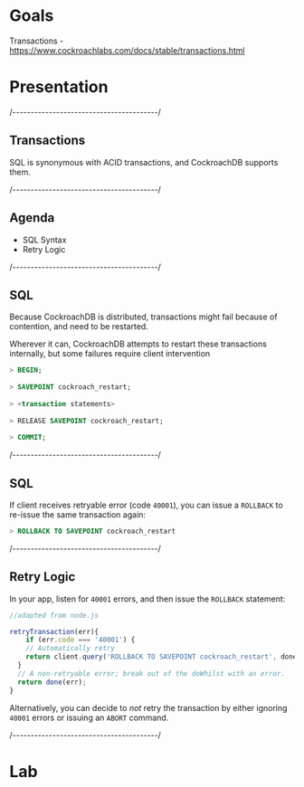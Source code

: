 # Goals

Transactions - https://www.cockroachlabs.com/docs/stable/transactions.html

# Presentation

/----------------------------------------/

## Transactions

SQL is synonymous with ACID transactions, and CockroachDB supports them.

/----------------------------------------/

## Agenda

- SQL Syntax
- Retry Logic

/----------------------------------------/

## SQL

Because CockroachDB is distributed, transactions might fail because of contention, and need to be restarted.

Wherever it can, CockroachDB attempts to restart these transactions internally, but some failures require client intervention

~~~ sql
> BEGIN;
 
> SAVEPOINT cockroach_restart;
 
> <transaction statements>
 
> RELEASE SAVEPOINT cockroach_restart;
 
> COMMIT;
~~~

/----------------------------------------/

## SQL

If client receives retryable error (code `40001`), you can issue a `ROLLBACK` to re-issue the same transaction again:

~~~ sql
> ROLLBACK TO SAVEPOINT cockroach_restart
~~~

/----------------------------------------/

## Retry Logic

In your app, listen for `40001` errors, and then issue the `ROLLBACK` statement:

~~~ js
//adapted from node.js

retryTransaction(err){
	if (err.code === '40001') {
    // Automatically retry
    return client.query('ROLLBACK TO SAVEPOINT cockroach_restart', done);
  }
  // A non-retryable error; break out of the doWhilst with an error.
  return done(err);
}
~~~

Alternatively, you can decide to _not_ retry the transaction by either ignoring `40001` errors or issuing an `ABORT` command.

/----------------------------------------/

# Lab